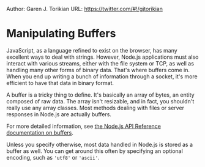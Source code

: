 Author: Garen J. Torikian
URL: https://twitter.com/#!/gjtorikian

#  Manipulating Buffers

JavaScript, as a language refined to exist on the browser, has many excellent ways to deal with strings. However, Node.js applications must also interact with various streams, either with the file system or TCP, as well as handling many other forms of binary data. That's where buffers come in. When you end up writing a bunch of information through a socket, it's more efficient to have that data in binary format.

A buffer is a tricky thing to define. It's basically an array of bytes, an entity composed of raw data. The array isn't resizable, and in fact, you shouldn't really use any array classes. Most methods dealing with files or server responses in Node.js are actually buffers. 

<Note>For more detailed information, see [the Node.js API Reference documentation on buffers](../nodejs_ref_guide/buffer.html).</Note>

Unless you specify otherwise, most data handled in Node.js is stored as a buffer as well. You can get around this often by specifying an optional encoding, such as `'utf8'` or `'ascii'`.